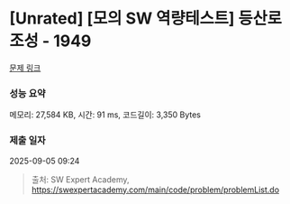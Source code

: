 # [Unrated] [모의 SW 역량테스트] 등산로 조성 - 1949 

[문제 링크](https://swexpertacademy.com/main/code/problem/problemDetail.do?contestProbId=AV5PoOKKAPIDFAUq) 

### 성능 요약

메모리: 27,584 KB, 시간: 91 ms, 코드길이: 3,350 Bytes

### 제출 일자

2025-09-05 09:24



> 출처: SW Expert Academy, https://swexpertacademy.com/main/code/problem/problemList.do